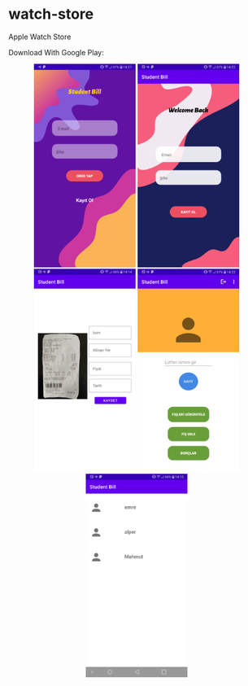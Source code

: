 # watch-store
Apple Watch Store

Download With Google Play:


<p align="center">
<a href = ""><img src="https://github.com/mahmut-salih-cicek/Student-Bill/blob/main/Screenshot_20220418-142158.png?raw=true" width="200px"></a>
<a href = ""><img src="https://github.com/mahmut-salih-cicek/Student-Bill/blob/main/Screenshot_20220418-142206.png?raw=true" width="200px"></a>
<a href = ""><img src="https://github.com/mahmut-salih-cicek/Student-Bill/blob/main/Screenshot_20220418-141451.png?raw=true" width="200px"></a>
<a href = ""><img src="https://github.com/mahmut-salih-cicek/Student-Bill/blob/main/Screenshot_20220418-142247.png?raw=true" width="200px"></a>
 <a href = ""><img src="https://github.com/mahmut-salih-cicek/Student-Bill/blob/main/Screenshot_20220418-141340.png?raw=true" width="200px"></a>
</p>


